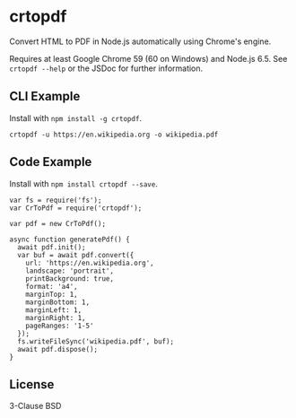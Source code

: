 # crtopdf
Convert HTML to PDF in Node.js automatically using Chrome's engine.

Requires at least Google Chrome 59 (60 on Windows) and Node.js 6.5. See `crtopdf --help` or the JSDoc for further information.

## CLI Example
Install with `npm install -g crtopdf`.

```
crtopdf -u https://en.wikipedia.org -o wikipedia.pdf
```

## Code Example
Install with `npm install crtopdf --save`.

```
var fs = require('fs');
var CrToPdf = require('crtopdf');
 
var pdf = new CrToPdf();
 
async function generatePdf() {
  await pdf.init();
  var buf = await pdf.convert({
    url: 'https://en.wikipedia.org',
    landscape: 'portrait',
    printBackground: true,
    format: 'a4',
    marginTop: 1,
    marginBottom: 1,
    marginLeft: 1,
    marginRight: 1,
    pageRanges: '1-5'
  });
  fs.writeFileSync('wikipedia.pdf', buf);
  await pdf.dispose();
}
```

## License
3-Clause BSD
